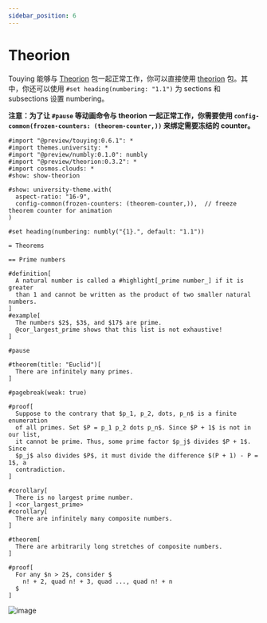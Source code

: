 ```yaml
---
sidebar_position: 6
---
```


# Theorion

Touying 能够与 [Theorion](https://github.com/OrangeX4/typst-theorion) 包一起正常工作，你可以直接使用 [theorion](https://github.com/OrangeX4/typst-theorion) 包。其中，你还可以使用 `#set heading(numbering: "1.1")` 为 sections 和 subsections 设置 numbering。

**注意：为了让 `#pause` 等动画命令与 theorion 一起正常工作，你需要使用 `config-common(frozen-counters: (theorem-counter,))` 来绑定需要冻结的 counter。**

```typst
#import "@preview/touying:0.6.1": *
#import themes.university: *
#import "@preview/numbly:0.1.0": numbly
#import "@preview/theorion:0.3.2": *
#import cosmos.clouds: *
#show: show-theorion

#show: university-theme.with(
  aspect-ratio: "16-9",
  config-common(frozen-counters: (theorem-counter,)),  // freeze theorem counter for animation
)

#set heading(numbering: numbly("{1}.", default: "1.1"))

= Theorems

== Prime numbers

#definition[
  A natural number is called a #highlight[_prime number_] if it is greater
  than 1 and cannot be written as the product of two smaller natural numbers.
]
#example[
  The numbers $2$, $3$, and $17$ are prime.
  @cor_largest_prime shows that this list is not exhaustive!
]

#pause

#theorem(title: "Euclid")[
  There are infinitely many primes.
]

#pagebreak(weak: true)

#proof[
  Suppose to the contrary that $p_1, p_2, dots, p_n$ is a finite enumeration
  of all primes. Set $P = p_1 p_2 dots p_n$. Since $P + 1$ is not in our list,
  it cannot be prime. Thus, some prime factor $p_j$ divides $P + 1$. Since
  $p_j$ also divides $P$, it must divide the difference $(P + 1) - P = 1$, a
  contradiction.
]

#corollary[
  There is no largest prime number.
] <cor_largest_prime>
#corollary[
  There are infinitely many composite numbers.
]

#theorem[
  There are arbitrarily long stretches of composite numbers.
]

#proof[
  For any $n > 2$, consider $
    n! + 2, quad n! + 3, quad ..., quad n! + n
  $
]
```

![image](https://github.com/user-attachments/assets/f54dd873-aa20-4703-b83e-8748658b569a)
